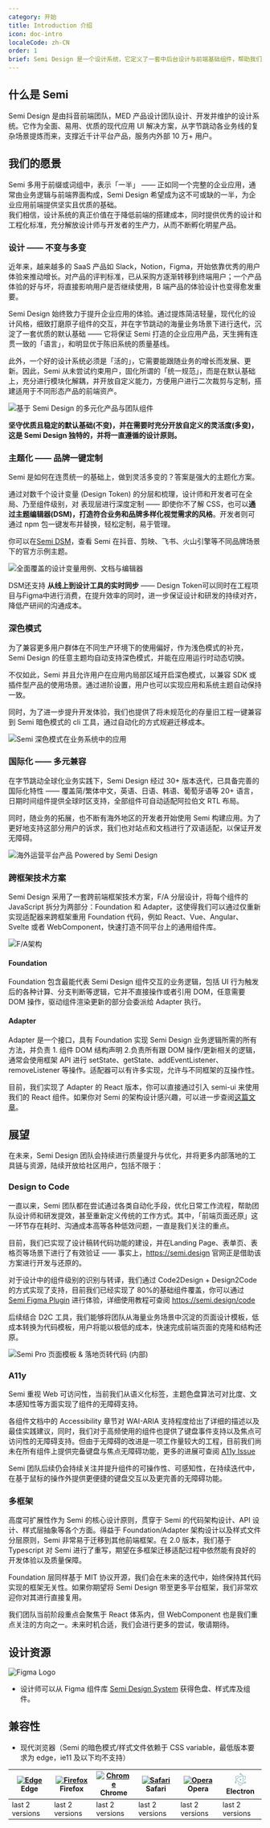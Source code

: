 ```yaml
---
category: 开始
title: Introduction 介绍
icon: doc-intro
localeCode: zh-CN
order: 1
brief: Semi Design 是一个设计系统，它定义了一套中后台设计与前端基础组件，帮助我们更容易地创造更加一致的用户体验。
---
```


## 什么是 Semi

Semi Design 是由抖音前端团队，MED 产品设计团队设计、开发并维护的设计系统。它作为全面、易用、优质的现代应用 UI 解决方案，从字节跳动各业务线的复杂场景提炼而来，支撑近千计平台产品，服务内外部 10 万+ 用户。

## 我们的愿景

Semi 多用于前缀或词组中，表示「一半」 —— 正如同一个完整的企业应用，通常由业务逻辑与前端界面构成，Semi Design 希望成为这不可或缺的一半，为企业应用前端提供坚实且优质的基础。  
我们相信，设计系统的真正价值在于降低前端的搭建成本，同时提供优秀的设计和工程化标准，充分解放设计师与开发者的生产力，从而不断孵化明星产品。

### 设计 —— 不变与多变

近年来，越来越多的 SaaS 产品如 Slack，Notion，Figma，开始依靠优秀的用户体验来推动增长。对产品的评判标准，已从采购方逐渐转移到终端用户；一个产品体验的好与坏，将直接影响用户是否继续使用，B 端产品的体验设计也变得愈发重要。

Semi Design 始终致力于提升企业应用的体验。通过提炼简洁轻量，现代化的设计风格，细致打磨原子组件的交互，并在字节跳动的海量业务场景下进行迭代，沉淀了一套优质的默认基础 —— 它将保证 Semi 打造的企业应用产品，天生拥有连贯一致的「语言」，和明显优于陈旧系统的质量基线。

此外，一个好的设计系统必须是「活的」，它需要能跟随业务的增长而发展、更新。因此，Semi 从未尝试约束用户，固化所谓的「统一规范」，而是在默认基础上，充分进行模块化解耦，并开放自定义能力，方便用户进行二次裁剪与定制，搭建适用于不同形态产品的前端资产。

![基于 Semi Design 的多元化产品与团队组件](https://lf9-static.semi.design/obj/semi-tos/images/introduction-showcase.gif)

**坚守优质且稳定的默认基础(不变)，并在需要时充分开放自定义的灵活度(多变)，这是 Semi Design 独特的，并将一直遵循的设计原则。**

### 主题化 —— 品牌一键定制

Semi 是如何在连贯统一的基础上，做到灵活多变的？答案是强大的主题化方案。

通过对数千个设计变量 (Design Token) 的分层和梳理，设计师和开发者可在全局、乃至组件级别，对 表现层进行深度定制 —— 即使你不了解 CSS，也可以**通过主题编辑器(DSM)，打造符合业务和品牌多样化视觉需求的风格**。开发者则可通过 npm 包一键发布并替换，轻松定制，易于管理。

你可以在[Semi DSM](https://semi.design/dsm/store)，查看 Semi 在抖音、剪映、飞书、火山引擎等不同品牌场景下的官方示例主题。

![全面覆盖的设计变量用例、文档与编辑器](https://lf3-static.bytednsdoc.com/obj/eden-cn/ptlz_zlp/ljhwZthlaukjlkulzlp/tech-doc/p3.gif)

DSM还支持 **从线上到设计工具的实时同步** —— Design Token可以同时在工程项目与Figma中进行消费，在提升效率的同时，进一步保证设计和研发的持续对齐，降低产研间的沟通成本。

### 深色模式

为了兼容更多用户群体在不同生产环境下的使用偏好，作为浅色模式的补充，Semi Design 的任意主题均自动支持深色模式，并能在应用运行时动态切换。

不仅如此，Semi 并且允许用户在应用内局部区域开启深色模式，以兼容 SDK 或插件型产品的使用场景。通过进阶设置，用户也可以实现应用和系统主题自动保持一致。

同时，为了进一步提升开发体验，我们也提供了将未规范化的存量旧工程一键兼容到 Semi 暗色模式的 cli 工具，通过自动化的方式规避迁移成本。

![Semi 深色模式在业务系统中的应用](https://lf26-static.bytednsdoc.com/obj/eden-cn/ptlz_zlp/ljhwZthlaukjlkulzlp/tech-doc/p4darkmode.gif)

### 国际化 —— 多元兼容

在字节跳动全球化业务实践下，Semi Design 经过 30+ 版本迭代，已具备完善的国际化特性 —— 覆盖简/繁体中文，英语、日语、韩语、葡萄牙语等 20+ 语言，日期时间组件提供全球时区支持，全部组件可自动适配阿拉伯文 RTL 布局。

同时，随业务的拓展，也不断有海外地区的开发者开始使用 Semi 构建应用。为了更好地支持这部分用户的诉求，我们也对站点和文档进行了双语适配，以保证开发无障碍。

![海外运营平台产品 Powered by Semi Design](https://lf9-static.bytednsdoc.com/obj/eden-cn/ptlz_zlp/ljhwZthlaukjlkulzlp/tech-doc/p5global.png)

### 跨框架技术方案

Semi Design 采用了一套跨前端框架技术方案，F/A 分层设计，将每个组件的 JavaScript 拆分为两部分：Foundation 和 Adapter，这使得我们可以通过仅重新实现适配器来跨框架重用 Foundation 代码，例如 React、Vue、Angular、Svelte 或者 WebComponent，快速打造不同平台上的通用组件库。

![F/A架构](https://lf3-static.bytednsdoc.com/obj/eden-cn/ptlz_zlp/ljhwZthlaukjlkulzlp/tech-doc/crossFrame.png)

#### Foundation

Foundation 包含最能代表 Semi Design 组件交互的业务逻辑，包括 UI 行为触发后的各种计算、分支判断等逻辑，它并不直接操作或者引用 DOM，任意需要 DOM 操作，驱动组件渲染更新的部分会委派给 Adapter 执行。

#### Adapter

Adapter 是一个接口，具有 Foundation 实现 Semi Design 业务逻辑所需的所有方法，并负责 1. 组件 DOM 结构声明 2.负责所有跟 DOM 操作/更新相关的逻辑，通常会使用框架 API 进行 setState、getState、addEventListener、removeListener 等操作。适配器可以有许多实现，允许与不同框架的互操作性。

目前，我们实现了 Adapter 的 React 版本，你可以直接通过引入 semi-ui 来使用我们的 React 组件。如果你对 Semi 的架构设计感兴趣，可以进一步查阅[这篇文章](https://bytedance.feishu.cn/docs/doccnTgc0iGOVPubHZkwPpxXSNh#)。

## 展望

在未来，Semi Design 团队会持续进行质量提升与优化，并将更多内部落地的工具链与资源，陆续开放给社区用户，包括不限于：

### Design to Code

一直以来，Semi 团队都在尝试通过各类自动化手段，优化日常工作流程，帮助团队设计师和研发提效，甚至重新定义传统的工作方式。其中，「前端页面还原」这一环节存在耗时、沟通成本高等各种低效问题，一直是我们关注的重点。

目前，我们已实现了设计稿转代码功能的建设，并在Landing Page、表单页、表格页等场景下进行了有效验证 —— 事实上，https://semi.design 官网正是借助该方案进行开发与还原的。  

对于设计中的组件级别的识别与转译，我们通过 Code2Design + Design2Code 的方式实现了支持，目前我们已经实现了 80%的基础组件覆盖，你可以通过 [Semi Figma Plugin](https://www.figma.com/community/plugin/1166339852662786534/Semi-Design-%E8%AE%BE%E8%AE%A1%E8%BD%AC%E4%BB%A3%E7%A0%81---%E7%A4%BE%E5%8C%BA%E7%89%88) 进行体验，详细使用教程可查阅 https://semi.design/code 


后续结合 D2C 工具，我们能够将团队从海量业务场景中沉淀的页面设计模板，低成本转换为代码模板，用户将能以极低的成本，快速完成前端页面的克隆和结构还原。

![Semi Pro 页面模板 & 落地页转代码 (内部)](https://lf9-static.bytednsdoc.com/obj/eden-cn/ptlz_zlp/ljhwZthlaukjlkulzlp/tech-doc/semiPro.gif)

### A11y

Semi 重视 Web 可访问性，当前我们从语义化标签，主题色盘算法可对比度、文本感知性等方面实现了组件的无障碍支持。  

各组件文档中的 Accessibility 章节对 WAI-ARIA 支持程度给出了详细的描述以及最佳实践建议，同时，我们对于高频使用的组件也提供了键盘事件支持以及焦点可访问性的无障碍支持。但由于无障碍的改进是一项工作量较大的工程，目前我们尚未在所有组件上提供完备键盘与焦点无障碍功能，更多的进展可查阅 [A11y Issue](https://github.com/DouyinFE/semi-design/issues/205)  

Semi 团队后续仍会持续关注并提升组件的可操作性、可感知性，在持续迭代中，在基于鼠标的操作外提供更便捷的键盘交互以及更完善的无障碍功能。

### 多框架

高度可扩展性作为 Semi 的核心设计原则，贯穿于 Semi 的代码架构设计、API 设计、样式层抽象等各个方面。得益于 Foundation/Adapter 架构设计以及样式文件分层原则，Semi 非常易于迁移到其他前端框架。在 2.0 版本，我们基于 Typescript 对 Semi 进行了重写，期望在多框架迁移适配过程中依然能有良好的开发体验以及质量保障。

Foundation 层同样基于 MIT 协议开源，我们会在未来的迭代中，始终保持其代码实现的框架无关性。如果你期望将 Semi Design 带至更多平台框架，我们非常欢迎你对其进行直接复用。

我们团队当前阶段重点会聚焦于 React 体系内，但 WebComponent 也是我们重点关注的方向之一。未来时机合适，我们会进行更多的尝试，敬请期待。

## 设计资源  

![Figma Logo](https://upload.wikimedia.org/wikipedia/commons/thumb/3/33/Figma-logo.svg/64px-Figma-logo.svg.png)

-   设计师可以从 Figma 组件库 [Semi Design System](https://www.figma.com/@semi) 获得色盘、样式库及组件。

## 兼容性

-   现代浏览器（Semi 的暗色模式/样式文件依赖于 CSS variable，最低版本要求为 edge，ie11 及以下均不支持）

| [<img src="https://raw.githubusercontent.com/alrra/browser-logos/master/src/edge/edge_48x48.png" alt="Edge" width="24px" height="24px" />](http://godban.github.io/browsers-support-badges/)<br/>Edge | [<img src="https://raw.githubusercontent.com/alrra/browser-logos/master/src/firefox/firefox_48x48.png" alt="Firefox" width="24px" height="24px" />](http://godban.github.io/browsers-support-badges/)<br/>Firefox | [<img src="https://raw.githubusercontent.com/alrra/browser-logos/master/src/chrome/chrome_48x48.png" alt="Chrome" width="24px" height="24px" />](http://godban.github.io/browsers-support-badges/)<br/>Chrome | [<img src="https://raw.githubusercontent.com/alrra/browser-logos/master/src/safari/safari_48x48.png" alt="Safari" width="24px" height="24px" />](http://godban.github.io/browsers-support-badges/)<br/> Safari | [<img src="https://raw.githubusercontent.com/alrra/browser-logos/master/src/opera/opera_48x48.png" alt="Opera" width="24px" height="24px" />](http://godban.github.io/browsers-support-badges/)<br/>Opera | [<img src="https://raw.githubusercontent.com/alrra/browser-logos/master/src/electron/electron_48x48.png" alt="Electron" width="24px" height="24px" />](http://godban.github.io/browsers-support-badges/)<br/>Electron |
| --- | --- | --- | --- | --- | --- |
| last 2 versions | last 2 versions | last 2 versions | last 2 versions | last 2 versions | last 2 versions |

